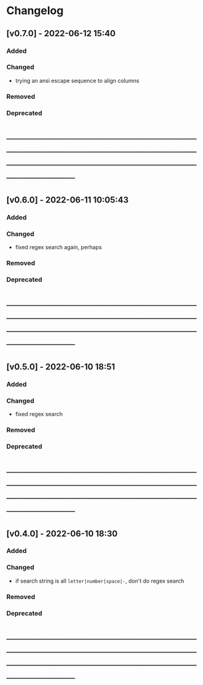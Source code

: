 # Changelog

## [v0.7.0] - 2022-06-12 15:40

### Added

### Changed

- trying an ansi escape sequence to align columns

### Removed

### Deprecated

# ────────────────────────────────────────────────────────────────────────────────────

## [v0.6.0] - 2022-06-11 10:05:43

### Added

### Changed

- fixed regex search again, perhaps

### Removed

### Deprecated

# ────────────────────────────────────────────────────────────────────────────────────
## [v0.5.0] - 2022-06-10 18:51

### Added

### Changed

- fixed regex search

### Removed

### Deprecated

# ────────────────────────────────────────────────────────────────────────────────────
## [v0.4.0] - 2022-06-10 18:30

### Added

### Changed

- if search string is all `letter|number|space|-`, don't do regex search

### Removed

### Deprecated

# ────────────────────────────────────────────────────────────────────────────────────
